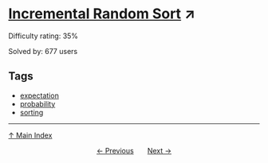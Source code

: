 # [Incremental Random Sort](https://projecteuler.net/problem=595) ↗️

Difficulty rating: 35%

Solved by: 677 users
## Tags

- [expectation](../tags/expectation.md)
- [probability](../tags/probability.md)
- [sorting](../tags/sorting.md)



---

[↑ Main Index](../README.md)


<div align=center><a href='594.md'>← Previous</a> &nbsp;&nbsp; &nbsp;&nbsp;  <a href='596.md'>Next →</a></div>
